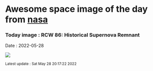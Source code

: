
# Awesome space image of the day from [nasa](https://api.nasa.gov/)

### Today image : RCW 86: Historical Supernova Remnant

Date : 2022-05-28


![](https://apod.nasa.gov/apod/image/2205/RCW86_MP1024.jpg)

<small>Latest update : Sat May 28 20:17:22 2022</small>


